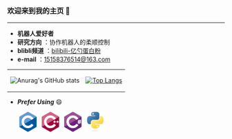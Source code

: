 ### 欢迎来到我的主页 👋

---

- **机器人爱好者**
- **研究方向** ：协作机器人的柔顺控制
- **blibli频道** ：[bilibili-亿勺蛋白粉](https://space.bilibili.com/412687699?spm_id_from=333.1007.0.0)
- **e-mail** ：15158376514@163.com

<div align="center">
<table>
<tr>
<td>

![Anurag's GitHub stats](https://github-readme-stats.vercel.app/api?username=hhz0328&show_icons=true&theme=radical\&rank_icon=github)

</td>
<td>

[![Top Langs](https://github-readme-stats.vercel.app/api/top-langs/?username=hhz0328&layout=compact)]()

</td>
</tr>
</table>
</div>

- ***Prefer Using*** 😄

  <img width="48px" src="language/c.svg" />
  <img width="48px" src="language/c-plus-plus.svg" />
  <img width="48px" src="language/csharp.svg" />
  <img width="48px" src="language/python.svg" />

